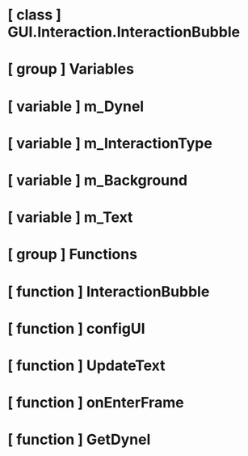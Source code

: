 # [ class ] GUI.Interaction.InteractionBubble

# [ group ] Variables

# [ variable ] m_Dynel

# [ variable ] m_InteractionType

# [ variable ] m_Background

# [ variable ] m_Text

# [ group ] Functions

# [ function ] InteractionBubble

# [ function ] configUI

# [ function ] UpdateText

# [ function ] onEnterFrame

# [ function ] GetDynel

